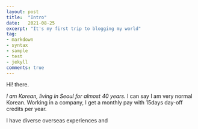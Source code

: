 ```yaml
---
layout: post
title:  "Intro"
date:   2021-08-25
excerpt: "It's my first trip to blogging my world"
tag:
- markdown 
- syntax
- sample
- test
- jekyll
comments: true
---
```


Hi! there. 

*I am Korean, living in Seoul for almost 40 years.*
I can say I am very normal Korean. 
Working in a company, I get a monthly pay with 15days day-off credits per year.  

I have diverse overseas experiences and 